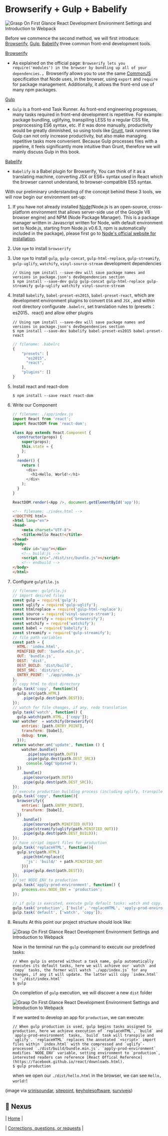 # Browserify + Gulp + Babelify

![Grasp On First Glance React Development Environment Settings and Introduction to Webpack](./images/react-browserify-gulp.png "Grasp On First Glance React Development Environment Settings and Introduction to Webpack")

Before we commence the second method, we will first introduce: [Browserify](http://browserify.org/), [Gulp](http://gulpjs.com/), [Babelify](https://github.com/babel/babelify) three common front-end development tools.

[Browserify](http://browserify.org/)
- As explained on the official page: `Browserify lets you require('modules') in the browser by bundling up all of your dependencies.`，Browserify allows you to use the same [CommonJS](https://en.wikipedia.org/wiki/CommonJS) specification that Node uses, in the browser, using `export` and `require` for package management. Additionally, it allows the front-end use of many npm packages.

[Gulp](http://gulpjs.com/)
- `Gulp` is a front-end Task Runner. As front-end engineering progresses, many tasks required in front-end development is repetitive. For example: package bundling, uglifying, transpiling LESS to a regular CSS file, preprocessing ES6 syntax, etc. If it was done manually, productivity would be greatly diminished, so using tools like [Grunt](http://gruntjs.com/), task runners like Gulp can not only increase productivity, but also make managing repetitive tasks more convenient. Because Gulp processes files with a pipeline, it feels significantly more intuitive than Grunt, therefore we will mainly discuss Gulp in this book.

[Babelify](https://github.com/babel/babelify)
- `Babelify` is a Babel plugin for Browserify, You can think of it as a translating machine, converting JSX or ES6+ syntax used in React which the browser cannot understand, to browser-compatible ES5 syntax.

With our preliminary understanding of the concept behind these 3 tools, we will now begin our environment set-up: 
1. If you have not already installed [Node](https://zh.wikipedia.org/zh-tw/Node.js)(Node.js is an open-source, cross-platform environment that allows server-side use of the Google V8 browser engine) and NPM (Node Package Manager). This is a package manager written in Javascript written for Node, with default environment set to Node.js, starting from Node.js v0.6.3, npm is automatically included in the package), please first go to [Node's official website for installation](https://nodejs.org/en/).

2. Use `npm` to install `browserify`

3. Use `npm` to install `gulp`, `gulp-concat`, `gulp-html-replace`, `gulp-streamify`, `gulp-uglify`, `watchify`, `vinyl-source-stream` development dependencies

	```
	// Using npm install --save-dev will save package names and versions in package.json's devDependencies section
	$ npm install --save-dev gulp gulp-concat gulp-html-replace gulp-streamify gulp-uglify watchify vinyl-source-stream  
	```

3. Install `babelify`, `babel-preset-es2015`, `babel-preset-react`, which are development environment plugins to convert `ES6` and `JSX` , and within root directory configurate `.babelrc`, set translation rules to (presets：es2015、react) and allow other plugins

	```
	// Using npm install --save-dev will save package names and versions in package.json's devDependencies section
	$ npm install --save-dev babelify babel-preset-es2015 babel-preset-react
	```

	```js
    // filename: .babelrc
	{
		"presets": [
		  "es2015",
		  "react",
		],
		"plugins": []
	}
	```

4. Install react and react-dom

	```
	$ npm install --save react react-dom
	```

6. Write our Component

	```js
    // filename: ./app/index.js
	import React from 'react';
	import ReactDOM from 'react-dom';

	class App extends React.Component {
	  constructor(props) {
	    super(props);
	    this.state = {
	    };
	  }
	  render() {
	    return (
	      <div>
	        <h1>Hello, World!</h1>
	      </div>
	    );
	  }
	}

	ReactDOM.render(<App />, document.getElementById('app'));
	```

	```html
    <!-- filename: ./index.html -->
	<!DOCTYPE html>
	<html lang="en">
	<head>
		<meta charset="UTF-8">
		<title>Hello React!</title>
	</head>
	<body>
		<div id="app"></div>
		<!-- build:js -->
		<script src="./dist/src/bundle.js"></script>
		<!-- endbuild -->
	</body>
	</html>
	```

7. Configure `gulpfile.js`

	```js
    // filename: gulpfile.js
	// import desired files
	const gulp = require('gulp');
	const uglify = require('gulp-uglify');
	const htmlreplace = require('gulp-html-replace');
	const source = require('vinyl-source-stream');
	const browserify = require('browserify');
	const watchify = require('watchify');
	const babel = require('babelify');
	const streamify = require('gulp-streamify');
	// file path variables
	const path = {
	  HTML: 'index.html',
	  MINIFIED_OUT: 'bundle.min.js',
	  OUT: 'bundle.js',
	  DEST: 'dist',
	  DEST_BUILD: 'dist/build',
	  DEST_SRC: 'dist/src',
	  ENTRY_POINT: './app/index.js'
	};
	// copy html to dist directory
	gulp.task('copy', function(){
	  gulp.src(path.HTML)
	    .pipe(gulp.dest(path.DEST));
	});
	// watch for file changes, if any, redo translation
	gulp.task('watch', function() {
	  gulp.watch(path.HTML, ['copy']);
	var watcher  = watchify(browserify({
	    entries: [path.ENTRY_POINT],
	    transform: [babel],
	    debug: true,
	  }));
	return watcher.on('update', function () {
	    watcher.bundle()
	      .pipe(source(path.OUT))
	      .pipe(gulp.dest(path.DEST_SRC))
	      console.log('Updated');
	  })
	    .bundle()
	    .pipe(source(path.OUT))
	    .pipe(gulp.dest(path.DEST_SRC));
	});
	// execute production building process (including uglify, transpile tasks etc)
	gulp.task('copy', function(){
	  browserify({
	    entries: [path.ENTRY_POINT],
	    transform: [babel],
	  })
	    .bundle()
	    .pipe(source(path.MINIFIED_OUT))
	    .pipe(streamify(uglify(path.MINIFIED_OUT)))
	    .pipe(gulp.dest(path.DEST_BUILD));
	});
	// have script import files for production
	gulp.task('replaceHTML', function(){
	  gulp.src(path.HTML)
	    .pipe(htmlreplace({
	      'js': 'build/' + path.MINIFIED_OUT
	    }))
	    .pipe(gulp.dest(path.DEST));
	});
	// set NODE_ENV to production
	gulp.task('apply-prod-environment', function() {
	    process.env.NODE_ENV = 'production';
	});

	// if gulp is executed, execute gulp default tasks: watch and copy. If gulp production is executed, instead execute build, replaceHTML, and apply-prod-environment
	gulp.task('production', ['build', 'replaceHTML', 'apply-prod-environment']);
	gulp.task('default', ['watch', 'copy']);
	```

8. Results
	At this point our project structure should look like:

	![Grasp On First Glance React Development Environment Settings and Introduction to Webpack](./images/browserify-folder-pregulp.png "Grasp On First Glance React Development Environment Settings and Introduction to Webpack")

	Now in the terminal run the `gulp` command to execute our predefined tasks:

	```
	// When gulp is entered without a task name, gulp automatically executes its default tasks, here we will achieve our `watch` and `copy` tasks, the former will watch `./app/index.js` for any changes, if any it will update. The latter will copy `index.html` to `./dist/index.html`
	$ gulp
	```

	On completion of `gulp` execution, we will discover a new `dist` folder

	![Grasp On First Glance React Development Environment Settings and Introduction to Webpack](./images/browserify-folder-possgulp.png "Grasp On First Glance React Development Environment Settings and Introduction to Webpack")

	If we wanted to develop an app for `production`, we can execute: 

	```
	// When gulp production is used, gulp begins tasks assigned to production, here we achieve execution of `replaceHTML`, `build` and `apply-prod-environment` tasks, `build` task will transpile and `uglify`. `replaceHTML` replaces the annotated `<script>` import files within `index.html` with the compressed and `uglify`-processed `./dist/build/bundle.min.js`. `apply-prod-environment` modifies `NODE_ENV` variable, setting environment to `production`, interested readers can reference [React Offical Reference](https://facebook.github.io/react/downloads.html).
	$ gulp production
	```

	when we open our `./dist/hello.html` in the browser, we can see `Hello, world!`!

(image via [srinisoundar](https://cdn-images-1.medium.com/max/477/1*qhI4E_g3TDOK0uu1VAJlCQ.png), [sitepoint](https://d2sis3lil8ndrq.cloudfront.net/screencasts/46e215cd-2eb3-4cf0-b699-713977a2b644.png), [keyholesoftware](https://keyholesoftware.com/wp-content/uploads/Browserify-5.png), [survivejs](http://survivejs.com/webpack/images/webpack.png))

## :door: Nexus
| [Home](https://github.com/sycherng/reactjs101/tree/en-US) | 

| [Corrections, questions, or requests](https://github.com/kdchang/reactjs101/issues) |
